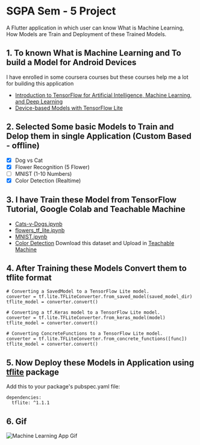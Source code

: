 # SGPA Sem - 5 Project

A Flutter application in which user can know What is Machine Learning, How Models are Train and Deployment of these Trained Models. 

## 1. To known What is Machine Learning and To build a Model for Android Devices

I have enrolled in some coursera courses but these courses help me a lot for building this application
* [Introduction to TensorFlow for Artificial Intelligence, Machine Learning, and Deep Learning](https://www.coursera.org/learn/introduction-tensorflow)
* [Device-based Models with TensorFlow Lite](https://www.coursera.org/learn/device-based-models-tensorflow)

## 2. Selected Some basic Models to Train and Delop them in single Application (Custom Based - offline)

- [x] Dog vs Cat 
- [x] Flower Recognition (5 Flower)
- [ ] MNIST (1-10 Numbers) 
- [x] Color Detection (Realtime)

## 3. I have Train these Model from TensorFlow Tutorial, Google Colab and Teachable Machine

- [Cats-v-Dogs.ipynb](https://colab.research.google.com/github/lmoroney/mlday-tokyo/blob/master/Lab6-Cats-v-Dogs.ipynb#scrollTo=G4cwNEH46UAI)
- [flowers_tf_lite.ipynb](https://colab.research.google.com/github/tensorflow/examples/blob/master/community/en/flowers_tf_lite.ipynb)
- [MNIST.ipynb](https://colab.research.google.com/github/tensorflow/examples/blob/master/lite/codelabs/digit_classifier/ml/step2_train_ml_model.ipynb)
- [Color Detection](https://drive.google.com/file/d/1t7KKfyrt_t8QXFvSrv4TImrkM7wl2KEN/view?usp=sharing) Download this dataset and Upload in [Teachable Machine](https://teachablemachine.withgoogle.com/train/image)

## 4. After Training these Models Convert them to tflite format

```
# Converting a SavedModel to a TensorFlow Lite model.
converter = tf.lite.TFLiteConverter.from_saved_model(saved_model_dir)
tflite_model = converter.convert()
```
```
# Converting a tf.Keras model to a TensorFlow Lite model.
converter = tf.lite.TFLiteConverter.from_keras_model(model)
tflite_model = converter.convert()
```
```
# Converting ConcreteFunctions to a TensorFlow Lite model.
converter = tf.lite.TFLiteConverter.from_concrete_functions([func])
tflite_model = converter.convert()
```

## 5. Now Deploy these Models in Application using [tflite](https://pub.dev/packages/tflite) package

Add this to your package's pubspec.yaml file:
```
dependencies:
  tflite: ^1.1.1
```

## 6. Gif

![Machine Learning App Gif](https://github.com/AdityaLalwani/Machine-Learning-App/raw/master/assets/images/sgpa-min.gif "Machine Learning App")
